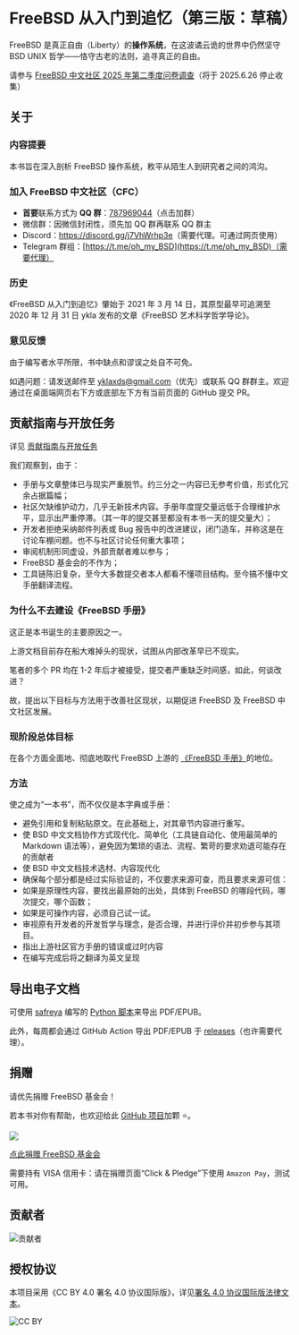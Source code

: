 # FreeBSD 从入门到追忆（第三版：草稿）

FreeBSD 是真正自由（Liberty）的**操作系统**，在这波谲云诡的世界中仍然坚守 BSD UNIX 哲学——恪守古老的法则，追寻真正的自由。

请参与 [FreeBSD 中文社区 2025 年第二季度问卷调查](https://www.wjx.cn/vm/ebuJRkf.aspx#)（将于 2025.6.26 停止收集）

## 关于

### 内容提要

本书旨在深入剖析 FreeBSD 操作系统，敉平从陌生人到研究者之间的鸿沟。

### 加入 FreeBSD 中文社区（CFC）

- **首要**联系方式为 **QQ 群**：[787969044](https://qm.qq.com/q/cX5mpJ36gg)（点击加群）
- 微信群：因微信封闭性，须先加 QQ 群再联系 QQ 群主
- Discord：<https://discord.gg/j7VhWrhp3e>（需要代理。可通过网页使用）
- Telegram 群组：[https://t.me/oh_my_BSD](https://t.me/oh_my_BSD)（需要代理）

### 历史

《FreeBSD 从入门到追忆》肇始于 2021 年 3 月 14 日，其原型最早可追溯至 2020 年 12 月 31 日 ykla 发布的文章《FreeBSD 艺术科学哲学导论》。

### 意见反馈

由于编写者水平所限，书中缺点和谬误之处自不可免。

如遇问题：请发送邮件至 [yklaxds@gmail.com](mailto:yklaxds@gmail.com)（优先）或联系 QQ 群群主。欢迎通过在桌面端网页右下方或底部左下方有当前页面的 GitHub 提交 PR。

## 贡献指南与开放任务

详见 [贡献指南与开放任务](CONTRIBUTING.md)

我们观察到，由于：

- 手册与文章整体已与现实严重脱节。约三分之一内容已无参考价值，形式化冗余占据篇幅；
- 社区欠缺维护动力，几乎无新技术内容。手册年度提交量远低于合理维护水平，显示出严重停滞。（其一年的提交甚至都没有本书一天的提交量大）；
- 开发者拒绝采纳邮件列表或 Bug 报告中的改进建议，闭门造车，并称这是在讨论车棚问题。也不与社区讨论任何重大事项；
- 审阅机制形同虚设，外部贡献者难以参与；
- FreeBSD 基金会的不作为；
- 工具链陈旧复杂，至今大多数提交者本人都看不懂项目结构。至今搞不懂中文手册翻译流程。

### 为什么不去建设《FreeBSD 手册》

这正是本书诞生的主要原因之一。

上游文档目前存在船大难掉头的现状，试图从内部改革早已不现实。

笔者的多个 PR 均在 1-2 年后才被接受，提交者严重缺乏时间感，如此，何谈改进？

故，提出以下目标与方法用于改善社区现状，以期促进 FreeBSD 及 FreeBSD 中文社区发展。

### 现阶段总体目标

在各个方面全面地、彻底地取代 FreeBSD 上游的 [《FreeBSD 手册》](https://docs.freebsd.org/en/books/handbook/)的地位。

### 方法

使之成为“一本书”，而不仅仅是本字典或手册：

- 避免引用和复制粘贴原文。在此基础上，对其章节内容进行重写。
- 使 BSD 中文文档协作方式现代化、简单化（工具链自动化、使用最简单的 Markdown 语法等），避免因为繁琐的语法、流程、繁苛的要求劝退可能存在的贡献者
- 使 BSD 中文文档技术选材、内容现代化
- 确保每个部分都是经过实际验证的，不仅要求来源可查，而且要求来源可信：
- 如果是原理性内容，要找出最原始的出处，具体到 FreeBSD 的哪段代码，哪次提交，哪个函数；
- 如果是可操作内容，必须自己试一试。
- 审视原有开发者的开发哲学与理念，是否合理，并进行评价并初步参与其项目。
- 指出上游社区官方手册的错误或过时内容
- 在编写完成后将之翻译为英文呈现

## 导出电子文档

可使用 [safreya](https://github.com/safreya) 编写的 [Python 脚本](https://github.com/FreeBSD-Ask/gitbook-pdf-export)来导出 PDF/EPUB。

此外，每周都会通过 GitHub Action 导出 PDF/EPUB 于 [releases](https://github.com/FreeBSD-Ask/FreeBSD-Ask/releases)（也许需要代理）。

## 捐赠

请优先捐赠 FreeBSD 基金会！

若本书对你有帮助，也欢迎给此 [GitHub 项目](https://github.com/FreeBSD-Ask/FreeBSD-Ask)加颗 ⭐。

![](.gitbook/assets/proud_donor.png)

[点此捐赠 FreeBSD 基金会](https://freebsdfoundation.org/donate)

需要持有 VISA 信用卡：请在捐赠页面“Click & Pledge”下使用 `Amazon Pay`，测试可用。

## 贡献者

![贡献者](https://contrib.nn.ci/api?repo=FreeBSD-Ask/FreeBSD-Ask)

## 授权协议

本项目采用《CC BY 4.0 署名 4.0 协议国际版》，详见[署名 4.0 协议国际版法律文本](https://creativecommons.org/licenses/by/4.0/legalcode.zh-hans)。

![CC BY](.gitbook/assets/by.png)
